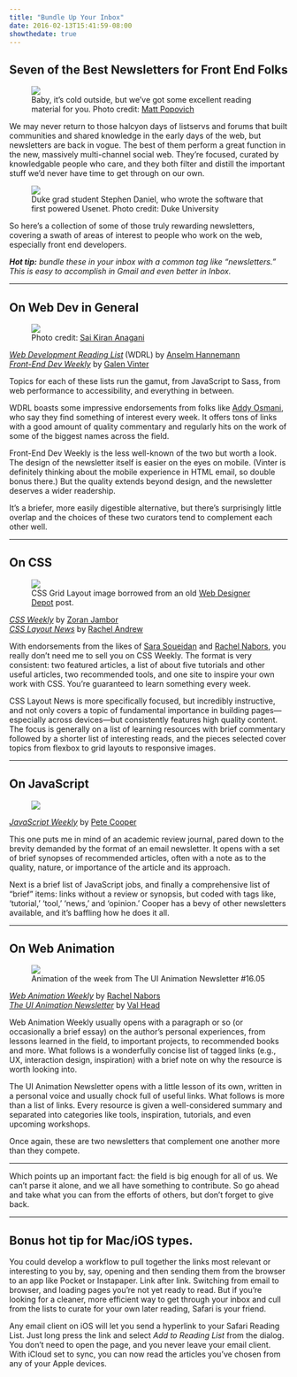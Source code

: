 ```yaml
---
title: "Bundle Up Your Inbox"
date: 2016-02-13T15:41:59-08:00
showthedate: true
---
```



<h2>Seven of the Best Newsletters for Front End Folks</h2>
<figure class="wp-caption">

<img src="/images/read-all-about-it.jpg">

<figcaption class="wp-caption-text">Baby, it’s cold outside, but we’ve got some excellent reading material for you. Photo credit: <a href="https://unsplash.com/mattpopovich" target="_blank">Matt Popovich</a></figcaption></figure>

<p>We may never return to those halcyon days of listservs and forums that built communities and shared knowledge in the early days of the web, but newsletters are back in vogue. The best of them perform a great function in the new, massively multi-channel social web. They’re focused, curated by knowledgable people who care, and they both filter and distill the important stuff we’d never have time to get through on our own.</p>
<figure class="wp-caption">

<img src="/images/stephen-daniel-usenet.jpg">

<figcaption class="wp-caption-text">Duke grad student Stephen Daniel, who wrote the software that first powered Usenet. Photo credit: Duke University</figcaption></figure><p>So here’s a collection of some of those truly rewarding newsletters, covering a swath of areas of interest to people who work on the web, especially front end developers.</p>
<p><strong><em>Hot tip:</em></strong><em> bundle these in your inbox with a common tag like “newsletters.” This is easy to accomplish in Gmail and even better in Inbox.</em></p>

<hr>

<h2>On Web Dev in General</h2>
<figure class="wp-caption">

<img src="/images/exciting-action-shot-of-code.jpg">

<figcaption class="wp-caption-text">Photo credit: <a href="https://unsplash.com/iamkiran" target="_blank">Sai Kiran Anagani</a></figcaption></figure><p><a href="http://wdrl.info" target="_blank"><em>Web Development Reading List</em></a><strong> </strong>(WDRL) by <a href="https://medium.com/@helloanselm" target="_blank">Anselm Hannemann</a><br><a href="http://frontenddevweekly.com" target="_blank"><em>Front-End Dev Weekly</em></a> by <a href="https://medium.com/@gvinter" target="_blank">Galen Vinter</a></p>
<p>Topics for each of these lists run the gamut, from JavaScript to Sass, from web performance to accessibility, and everything in between.</p>
<p>WDRL boasts some impressive endorsements from folks like <a href="https://medium.com/@addyosmani" target="_blank">Addy Osmani</a>, who say they find something of interest every week. It offers tons of links with a good amount of quality commentary and regularly hits on the work of some of the biggest names across the field.</p>
<p>Front-End Dev Weekly is the less well-known of the two but worth a look. The design of the newsletter itself is easier on the eyes on mobile. (Vinter is definitely thinking about the mobile experience in HTML email, so double bonus there.) But the quality extends beyond design, and the newsletter deserves a wider readership.</p>
<p>It’s a briefer, more easily digestible alternative, but there’s surprisingly little overlap and the choices of these two curators tend to complement each other well.</p>
<hr>

<h2>On CSS</h2>
<figure class="wp-caption">

<img src="/images/css-grid.jpg">

<figcaption class="wp-caption-text">CSS Grid Layout image borrowed from an old <a href="http://www.webdesignerdepot.com/2010/07/30-useful-frameworks-for-designers/" target="_blank">Web Designer Depot</a> post.</figcaption></figure><p><a href="http://css-weekly.com" target="_blank"><em>CSS Weekly</em></a> by <a href="https://medium.com/@zoranjambor" target="_blank">Zoran Jambor</a><br><a href="http://csslayout.news" target="_blank"><em>CSS Layout News</em></a> by <a href="https://medium.com/@rachelandrew" target="_blank">Rachel Andrew</a></p>
<p>With endorsements from the likes of <a href="https://medium.com/@sarasoueidan" target="_blank">Sara Soueidan</a> and <a href="https://medium.com/@rachelnabors" target="_blank">Rachel Nabors</a>, you really don’t need me to sell you on CSS Weekly. The format is very consistent: two featured articles, a list of about five tutorials and other useful articles, two recommended tools, and one site to inspire your own work with CSS. You’re guaranteed to learn something every week.</p>
<p>CSS Layout News is more specifically focused, but incredibly instructive, and not only covers a topic of fundamental importance in building pages—especially across devices—but consistently features high quality content. The focus is generally on a list of learning resources with brief commentary followed by a shorter list of interesting reads, and the pieces selected cover topics from flexbox to grid layouts to responsive images.</p>
<hr>

<h2>On JavaScript</h2>
<figure>

<img src="/images/toyQuery.jpg">
</figure><p><a href="http://javascriptweekly.com" target="_blank"><em>JavaScript Weekly</em></a> by <a href="https://medium.com/@peterc" target="_blank">Pete Cooper</a></p>
<p>This one puts me in mind of an academic review journal, pared down to the brevity demanded by the format of an email newsletter. It opens with a set of brief synopses of recommended articles, often with a note as to the quality, nature, or importance of the article and its approach.</p>
<p>Next is a brief list of JavaScript jobs, and finally a comprehensive list of “brief” items: links without a review or synopsis, but coded with tags like, ‘tutorial,’ ‘tool,’ ‘news,’ and ‘opinion.’ Cooper has a bevy of other newsletters available, and it’s baffling how he does it all.</p>
<hr>

<h2>On Web Animation</h2>
<figure class="wp-caption">

<img src="/images/ui-animation-newsletter.gif">

<figcaption class="wp-caption-text">Animation of the week from The UI Animation Newsletter #16.05</figcaption></figure><p><a href="http://rachelnabors.com/newsletters/" target="_blank"><em>Web Animation Weekly</em></a> by <a href="https://medium.com/@rachelnabors" target="_blank">Rachel Nabors</a><br><a href="http://valhead.com/newsletter/" target="_blank"><em>The UI Animation Newsletter</em></a> by <a href="https://medium.com/@vlh" target="_blank">Val Head</a></p>
<p>Web Animation Weekly usually opens with a paragraph or so (or occasionally a brief essay) on the author’s personal experiences, from lessons learned in the field, to important projects, to recommended books and more. What follows is a wonderfully concise list of tagged links (e.g., UX, interaction design, inspiration) with a brief note on why the resource is worth looking into.</p>
<p>The UI Animation Newsletter opens with a little lesson of its own, written in a personal voice and usually chock full of useful links. What follows is more than a list of links. Every resource is given a well-considered summary and separated into categories like tools, inspiration, tutorials, and even upcoming workshops.</p>
<p>Once again, these are two newsletters that complement one another more than they compete.</p>
<hr>
<p>Which points up an important fact: the field is big enough for all of us. We can’t parse it alone, and we all have something to contribute. So go ahead and take what you can from the efforts of others, but don’t forget to give back.</p><hr>

<h2>Bonus hot tip for Mac/iOS types.</h2>
<p>You could develop a workflow to pull together the links most relevant or interesting to you by, say, opening and then sending them from the browser to an app like Pocket or Instapaper. Link after link. Switching from email to browser, and loading pages you’re not yet ready to read. But if you’re looking for a cleaner, more efficient way to get through your inbox and cull from the lists to curate for your own later reading, Safari is your friend.</p>
<p>Any email client on iOS will let you send a hyperlink to your Safari Reading List. Just long press the link and select <em>Add to Reading List</em> from the dialog. You don’t need to open the page, and you never leave your email client. With iCloud set to sync, you can now read the articles you’ve chosen from any of your Apple devices.</p>